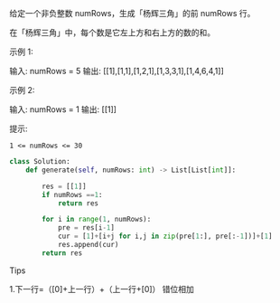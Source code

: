 给定一个非负整数 numRows，生成「杨辉三角」的前 numRows 行。

在「杨辉三角」中，每个数是它左上方和右上方的数的和。

 

示例 1:

输入: numRows = 5
输出: [[1],[1,1],[1,2,1],[1,3,3,1],[1,4,6,4,1]]

示例 2:

输入: numRows = 1
输出: [[1]]

 

提示:

    1 <= numRows <= 30



```python
class Solution:
    def generate(self, numRows: int) -> List[List[int]]:

        res = [[1]]
        if numRows ==1:
            return res

        for i in range(1, numRows):
            pre = res[i-1]
            cur = [1]+[i+j for i,j in zip(pre[1:], pre[:-1])]+[1]
            res.append(cur)
        return res
```



Tips

1.下一行=（[0]+上一行）+（上一行+[0]） 错位相加